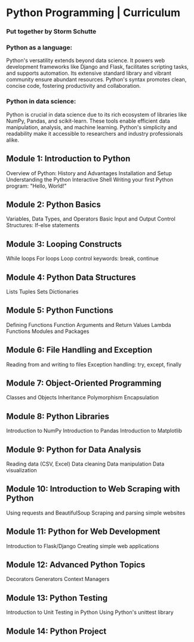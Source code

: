 
# Python Programming | Curriculum
### Put together by Storm Schutte

### Python as a language: 
Python's versatility extends beyond data science. It powers web development frameworks like Django and Flask, facilitates scripting tasks, and supports automation. Its extensive standard library and vibrant community ensure abundant resources. Python's syntax promotes clean, concise code, fostering productivity and collaboration.

### Python in data science: 
Python is crucial in data science due to its rich ecosystem of libraries like NumPy, Pandas, and scikit-learn. These tools enable efficient data manipulation, analysis, and machine learning. Python's simplicity and readability make it accessible to researchers and industry professionals alike.

## Module 1: Introduction to Python
Overview of Python: History and Advantages
Installation and Setup
Understanding the Python Interactive Shell
Writing your first Python program: "Hello, World!"

## Module 2: Python Basics
Variables, Data Types, and Operators
Basic Input and Output
Control Structures: If-else statements

## Module 3: Looping Constructs
While loops
For loops
Loop control keywords: break, continue

## Module 4: Python Data Structures
Lists
Tuples
Sets
Dictionaries

## Module 5: Python Functions
Defining Functions
Function Arguments and Return Values
Lambda Functions
Modules and Packages

## Module 6: File Handling and Exception
Reading from and writing to files
Exception handling: try, except, finally

## Module 7: Object-Oriented Programming
Classes and Objects
Inheritance
Polymorphism
Encapsulation

## Module 8: Python Libraries
Introduction to NumPy
Introduction to Pandas
Introduction to Matplotlib

## Module 9: Python for Data Analysis
Reading data (CSV, Excel)
Data cleaning
Data manipulation
Data visualization

## Module 10: Introduction to Web Scraping with Python
Using requests and BeautifulSoup
Scraping and parsing simple websites

## Module 11: Python for Web Development
Introduction to Flask/Django
Creating simple web applications

## Module 12: Advanced Python Topics
Decorators
Generators
Context Managers

## Module 13: Python Testing
Introduction to Unit Testing in Python
Using Python's unittest library

## Module 14: Python Project
